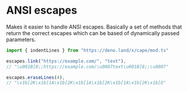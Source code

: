 # ANSI escapes
Makes it easier to handle ANSI escapes. Basically a set of methods that return the correct escapes which can be based of dynamically passed parameters.

```ts
import { indentLines } from "https://deno.land/x/cape/mod.ts"

escapes.link("https://example.com/", "text"),
// "\u001B]8;;https://example.com/\u0007text\u001B]8;;\u0007"

escapes.eraseLines(4),
// "\x1b[2K\x1b[1A\x1b[2K\x1b[1A\x1b[2K\x1b[1A\x1b[2K\x1b[G"
```
